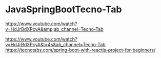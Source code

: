 # JavaSpringBootTecno-Tab
https://www.youtube.com/watch?v=HdJrBdXPcyA&amp;ab_channel=Tecno-Tab

https://www.youtube.com/watch?v=HdJrBdXPcyA&t=4s&ab_channel=Tecno-Tab
https://tecnotabs.com/spring-boot-with-reactjs-project-for-beginners/
